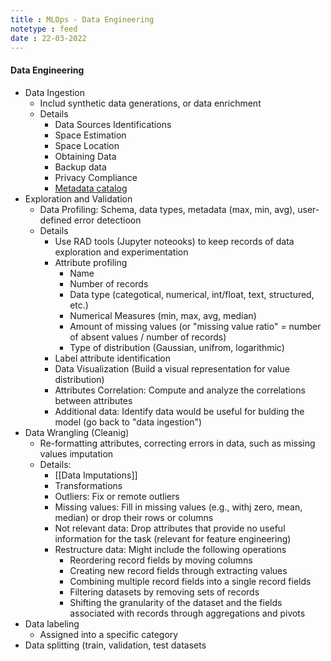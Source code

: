 ```yaml
---
title : MLOps - Data Engineering
notetype : feed
date : 22-03-2022
---
```




#### Data Engineering
- Data Ingestion
	- Includ synthetic data generations, or data enrichment
	- Details
		- Data Sources Identifications
		- Space Estimation
		- Space Location
		- Obtaining Data
		- Backup data
		- Privacy Compliance
		- [Metadata catalog](https://dl.acm.org/doi/pdf/10.1145/2882903.2903730?download=true)
- Exploration and Validation
	- Data Profiling: Schema, data types, metadata (max, min, avg), user-defined error detectioon
	- Details
		- Use RAD tools (Jupyter noteooks) to keep records of data exploration and experimentation
		- Attribute profiling
			- Name
			- Number of records
			- Data type (categotical, numerical, int/float, text, structured, etc.) 
			- Numerical Measures (min, max, avg, median)
			- Amount of missing values (or "missing value ratio" = number of absent values / number of records)
			- Type of distribution (Gaussian, unifrom, logarithmic)
		- Label attribute identification
		- Data Visualization (Build a visual representation for value distribution)
		- Attributes Correlation: Compute and analyze the correlations between attributes
		- Additional data: Identify data would be useful for bulding the model (go back to "data ingestion")
- Data Wrangling (Cleanig)
	- Re-formatting attributes, correcting errors in data, such as missing values imputation
	- Details:
		- [[Data Imputations]]
		- Transformations
		- Outliers: Fix or remote outliers
		- Missing values: Fill in missing values (e.g., withj zero, mean, median) or drop their rows or columns
		- Not relevant data: Drop attributes that provide no useful information for the task (relevant for feature engineering)
		- Restructure data: Might include the following operations
			- Reordering record fields by moving columns
			- Creating new record fields through extracting values
			- Combining multiple record fields into a single record fields
			- Filtering datasets by removing sets of records
			- Shifting the granularity of the dataset and the fields associated with records through aggregations and pivots
- Data labeling
	- Assigned into a specific category
- Data splitting (train, validation, test datasets

